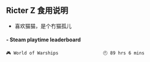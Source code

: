 ## Ricter Z 食用说明
- 喜欢猫猫，是个冇猫孤儿

<!-- steam-box start -->
#### - Steam playtime leaderboard
```text
🎮 World of Warships                 🕘 89 hrs 6 mins
```
<!-- Powered by https://github.com/YouEclipse/steam-box . -->
<!-- steam-box end -->
